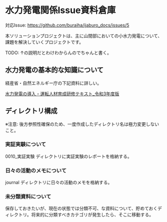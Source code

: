 # 水力発電関係Issue資料倉庫

対応Issue: <https://github.com/buraiha/ijaburo_docs/issues/5>

本ソリューションプロジェクトは、主に山間部においての小水力発電について、課題を解決していくプロジェクトです。

TODO: ↑の説明だとわけわからんのでちゃんと書く。

## 水力発電の基本的な知識について

経産省・自然エネルギー庁の下記資料に詳しい。

[水力発電の導入・運転人材育成研修テキスト_令和3年度版](./images/水力発電の導入・運転人材育成研修テキスト_令和3年度版.pdf)

## ディレクトリ構成

※注意: 後方参照性確保のため、一度作成したディレクトリ名は極力変更しないこと。

### 実証実験について

0010_実証実験 ディレクトリに実証実験のレポートを格納する。

### 日々の活動のメモについて

journal ディレクトリに日々の活動のメモを格納する。

### 未分類資料について

保存しておきたいが、現在の状態では分類不可、な資料について、貯めておくディレクトリ。将来的に分類すべきカテゴリが発生したら、そこに移動する。